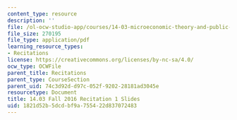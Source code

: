 ```yaml
---
content_type: resource
description: ''
file: /ol-ocw-studio-app/courses/14-03-microeconomic-theory-and-public-policy-fall-2016/1821d52b5dcdbf9a755422d837072483_MIT14_03F16_Recitation1.pdf
file_size: 270195
file_type: application/pdf
learning_resource_types:
- Recitations
license: https://creativecommons.org/licenses/by-nc-sa/4.0/
ocw_type: OCWFile
parent_title: Recitations
parent_type: CourseSection
parent_uid: 74c3d92d-d97c-052f-9202-28181ad3045e
resourcetype: Document
title: 14.03 Fall 2016 Recitation 1 Slides
uid: 1821d52b-5dcd-bf9a-7554-22d837072483
---
```

